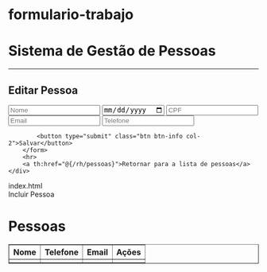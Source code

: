 # formulario-trabajo

<!DOCTYPE html>
<html xmlns:th="http://www.thymeleaf.org">
<head>
<meta charset="UTF-8">
<title>Sistema de Gestão de Pessoas</title>

<link rel="stylesheet"
	href="https://stackpath.bootstrapcdn.com/bootstrap/4.5.2/css/bootstrap.min.css"
	integrity="sha384-JcKb8q3iqJ61gNV9KGb8thSsNjpSL0n8PARn9HuZOnIxN0hoP+VmmDGMN5t9UJ0Z"
	crossorigin="anonymous">
</head>
<body>
	<div class="container my-2">
		<h1>Sistema de Gestão de Pessoas</h1>
		<hr>
		<h2>Editar Pessoa</h2>
		<form action="#" th:action="@{/rh/pessoas/salvar}" th:object="${pessoa}" method="POST">
			<input type="hidden" id="id" th:field="*{id}">
			<input type="text" th:field="*{nome}" placeholder="Nome" class="form-control mb-4 col-4">
      <input type="date" th:field="*{dataNascimento}" placeholder="Data Nascimento" class="form-control mb-4 col-4">
      <input type="text" th:field="*{cpf}" placeholder="CPF" class="form-control mb-4 col-4">
			<input type="text" th:field="*{email}" placeholder="Email" class="form-control mb-4 col-4">
      <input type="text" th:field="*{telefone}" placeholder="Telefone" class="form-control mb-4 col-4">
			
			<button type="submit" class="btn btn-info col-2">Salvar</button>
		</form>
		<hr>
		<a th:href="@{/rh/pessoas}">Retornar para a lista de pessoas</a>
	</div>
</body>
</html>
index.html
<!DOCTYPE html>
<html xmlns:th="http://www.thymeleaf.org">
<head>
<meta charset="UTF-8">
<title>Sistema de Gestão de Pessoas</title>

<link rel="stylesheet"
	href="https://stackpath.bootstrapcdn.com/bootstrap/4.5.2/css/bootstrap.min.css"
	integrity="sha384-JcKb8q3iqJ61gNV9KGb8thSsNjpSL0n8PARn9HuZOnIxN0hoP+VmmDGMN5t9UJ0Z"
	crossorigin="anonymous">

</head>
<body>
	<div class="container my-2">
		<a th:href="@{/rh/pessoas/nova}" class="btn btn-primary btn-sm mb-3">Incluir Pessoa</a>
		<h1>Pessoas</h1>
		<table border="1" class="table table-striped table-responsive-md">
			<thead>
				<tr>
					<th>Nome</th>
					<th>Telefone</th>
					<th>Email</th>
					<th>Ações</th>
				</tr>
			</thead>
			<tbody>
				<tr th:each="pessoa : ${listaPessoas}">
					<td th:text="${pessoa.nome}"></td>
					<td th:text="${pessoa.telefone}"></td>
					<td th:text="${pessoa.email}"></td>
					<td>			
					</td>
				</tr>
			</tbody>
		</table>
	</div>
</body>
</html>
